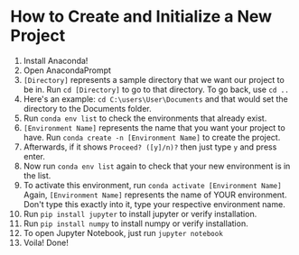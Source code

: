  # How to Create and Initialize a New Project
 1. Install Anaconda!
 2. Open AnacondaPrompt
 3. `[Directory]` represents a sample directory that we want our project to be in. Run `cd [Directory]` to go to that directory. To go back, use `cd ..`
 4. Here's an example: `cd C:\users\User\Documents` and that would set the directory to the Documents folder.
 5. Run `conda env list` to check the environments that already exist.
 6. `[Environment Name]` represents the name that you want your project to have. Run `conda create -n [Environment Name]` to create the project.
 7. Afterwards, if it shows `Proceed? ([y]/n)?` then just type `y` and press enter.
 8. Now run `conda env list` again to check that your new environment is in the list.
 9. To activate this environment, run `conda activate [Environment Name]` Again, `[Environment Name]` represents the name of YOUR environment. Don't type this exactly into it, type your respective environment name.
 10. Run `pip install jupyter` to install jupyter or verify installation.
 11. Run `pip install numpy` to install numpy or verify installation.
 12. To open Jupyter Notebook, just run `jupyter notebook`
 13. Voila! Done!
